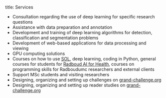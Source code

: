 title: Services

- Consultation regarding the use of deep learning for specific research questions
- Assistance with data preparation and annotation
- Development and training of deep learning algorithms for detection, classification and segmentation problems
- Development of web-based applications for data processing and viewing
- GPU computing solutions
- Courses on how to use [SOL](https://rtc.diagnijmegen.nl/software/sol/), deep learning, coding in Python, general courses for students for [Radboud AI for Health](https://www.ai-for-health.nl/), courses on programming skills for Radboudumc researchers and external clients
- Support MSc students and visiting researchers
- Designing, organizing and setting up challenges on [grand-challenge.org](https://grand-challenge.org/)
- Designing, organizing and setting up reader studies on [grand-challenge.org](https://grand-challenge.org/)
